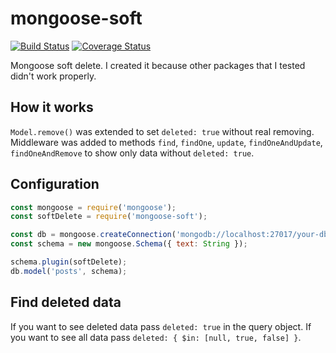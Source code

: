# mongoose-soft

[![Build Status](https://travis-ci.org/kozzztya/mongoose-soft.svg?branch=master)](https://travis-ci.org/kozzztya/mongoose-soft)
[![Coverage Status](https://coveralls.io/repos/github/kozzztya/mongoose-soft/badge.svg?branch=master)](https://coveralls.io/github/kozzztya/mongoose-soft?branch=master)

Mongoose soft delete. I created it because other packages that I tested didn't work properly.

## How it works

`Model.remove()` was extended to set `deleted: true` without real removing.
Middleware was added to methods `find`, `findOne`, `update`, `findOneAndUpdate`, `findOneAndRemove` to show only data without `deleted: true`.

## Configuration

```js
const mongoose = require('mongoose');
const softDelete = require('mongoose-soft');

const db = mongoose.createConnection('mongodb://localhost:27017/your-db');
const schema = new mongoose.Schema({ text: String });

schema.plugin(softDelete);
db.model('posts', schema);
```

## Find deleted data

If you want to see deleted data pass `deleted: true` in the query object.
If you want to see all data pass `deleted: { $in: [null, true, false] }`.

